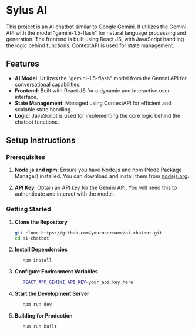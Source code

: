 # Sylus AI

This project is an AI chatbot similar to Google Gemini. It utilizes the Gemini API with the model "gemini-1.5-flash" for natural language processing and generation. The frontend is built using React JS, with JavaScript handling the logic behind functions. ContextAPI is used for state management.

## Features

- **AI Model**: Utilizes the "gemini-1.5-flash" model from the Gemini API for conversational capabilities.
- **Frontend**: Built with React JS for a dynamic and interactive user interface.
- **State Management**: Managed using ContextAPI for efficient and scalable state handling.
- **Logic**: JavaScript is used for implementing the core logic behind the chatbot functions.

## Setup Instructions

### Prerequisites

1. **Node.js and npm**: Ensure you have Node.js and npm (Node Package Manager) installed. You can download and install them from [nodejs.org](https://nodejs.org/).

2. **API Key**: Obtain an API key for the Gemini API. You will need this to authenticate and interact with the model.

### Getting Started

1. **Clone the Repository**

   ```bash
   git clone https://github.com/yourusername/ai-chatbot.git
   cd ai-chatbot

2. **Install Dependencies**

   ```bash
      npm install

4. **Configure Environment Variables**

   ```bash
      REACT_APP_GEMINI_API_KEY=your_api_key_here

5. **Start the Development Server**

   ```bash
      npm run dev

6. **Building for Production**

   ```bash
      num run built
